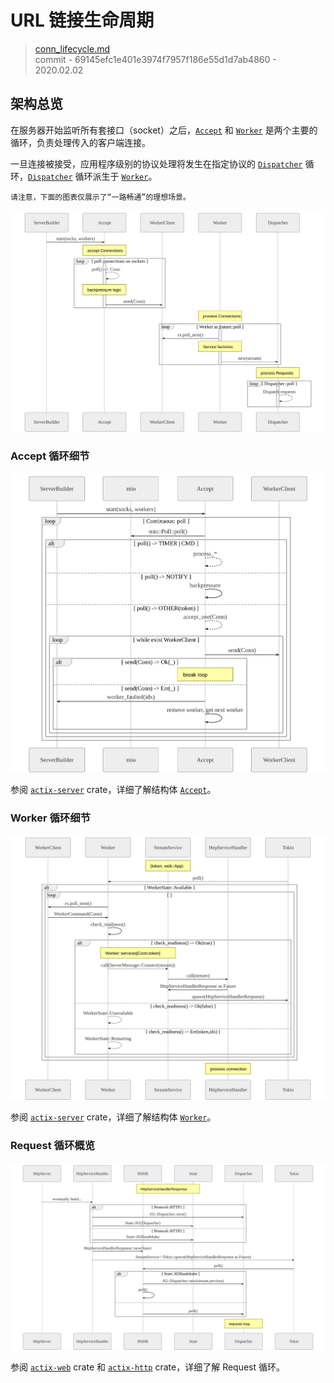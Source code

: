 # URL 链接生命周期

> [conn_lifecycle.md](https://github.com/actix/actix-website/blob/master/content/docs/conn_lifecycle.md)
> <br />
> commit - 69145efc1e401e3974f7957f186e55d1d7ab4860 - 2020.02.02

## 架构总览

在服务器开始监听所有套接口（socket）之后，[`Accept`][Accept] 和 [`Worker`][Worker] 是两个主要的循环，负责处理传入的客户端连接。

一旦连接被接受，应用程序级别的协议处理将发生在指定协议的 [`Dispatcher`][Dispatcher] 循环，[`Dispatcher`][Dispatcher] 循环派生于 [`Worker`][Worker]。

    请注意，下面的图表仅展示了“一路畅通”的理想场景。

![](./css/connection_overview.svg)

### Accept 循环细节

![](./css/connection_accept.svg)

参阅 [`actix-server`][server] crate，详细了解结构体 [`Accept`][Accept]。

### Worker 循环细节

![](./css/connection_worker.svg)

参阅 [`actix-server`][server] crate，详细了解结构体 [`Worker`][Worker]。

### Request 循环概览

![](./css/connection_request.svg)

参阅 [`actix-web`][web] crate 和 [`actix-http`][http] crate，详细了解 Request 循环。


[server]: https://crates.io/crates/actix-server
[web]: https://crates.io/crates/actix-web
[http]: https://crates.io/crates/actix-http
[Accept]: https://github.com/actix/actix-net/blob/master/actix-server/src/accept.rs
[Worker]: https://github.com/actix/actix-net/blob/master/actix-server/src/worker.rs
[Dispatcher]: https://github.com/actix/actix-web/blob/master/actix-http/src/h1/dispatcher.rs
